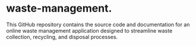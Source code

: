 # waste-management.
This GitHub repository contains the source code and documentation for an online waste management application designed to streamline waste collection, recycling, and disposal processes.
